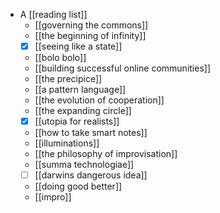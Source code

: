 - A [[reading list]]
  - [[governing the commons]]
  - [[the beginning of infinity]]
  - [x] [[seeing like a state]]
  - [[bolo bolo]]
  - [[building successful online communities]]
  - [[the precipice]]
  - [[a pattern language]]
  - [[the evolution of cooperation]]
  - [[the expanding circle]]
  - [x] [[utopia for realists]]
  - [[how to take smart notes]]
  - [[illuminations]]
  - [[the philosophy of improvisation]]
  - [[summa technologiae]]
  - [ ] [[darwins dangerous idea]]
  - [[doing good better]]
  - [[impro]]
